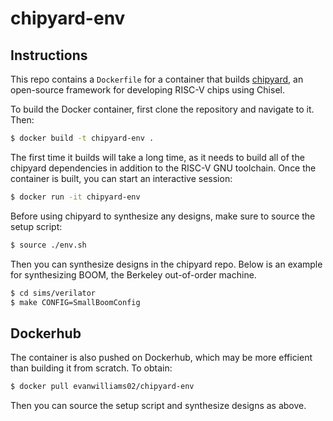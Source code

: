 # chipyard-env

## Instructions

This repo contains a `Dockerfile` for a container that builds [chipyard](https://github.com/ucb-bar/chipyard), an open-source framework for developing RISC-V chips using Chisel. 

To build the Docker container, first clone the repository and navigate to it. Then:
```bash
$ docker build -t chipyard-env .
```

The first time it builds will take a long time, as it needs to build all of the chipyard dependencies in addition to the RISC-V GNU toolchain. Once the container is built, you can start an interactive session:
```bash
$ docker run -it chipyard-env
```

Before using chipyard to synthesize any designs, make sure to source the setup script:
```bash
$ source ./env.sh
```

Then you can synthesize designs in the chipyard repo. Below is an example for synthesizing BOOM, the Berkeley out-of-order machine.
```bash
$ cd sims/verilator
$ make CONFIG=SmallBoomConfig
```

## Dockerhub

The container is also pushed on Dockerhub, which may be more efficient than building it from scratch. To obtain: 
```bash
$ docker pull evanwilliams02/chipyard-env
```

Then you can source the setup script and synthesize designs as above. 
